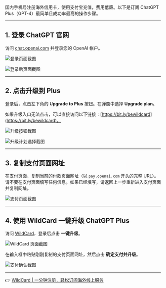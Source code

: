 国内手机号注册海外信用卡，使用支付宝充值，费用低廉。以下是订阅 ChatGPT Plus（GPT-4）最简单且成功率最高的操作步骤。

---

## 1. 登录 ChatGPT 官网

访问 [chat.openai.com](https://chat.openai.com) 并登录您的 OpenAI 帐户。

![登录页面截图](https://downloads.intercomcdn.com/i/o/882689608/f9b0e79bd6f40c4155dd1372/screenshot-20251114-031039.png)

![登录后页面截图](https://downloads.intercomcdn.com/i/o/882690117/9fdb15158ea20d84ecaf4cbf/screenshot-20251114-031206.png)

---

## 2. 点击升级到 Plus

登录后，点击左下角的 **Upgrade to Plus** 按钮。在弹窗中选择 **Upgrade plan**。

如果升级入口无法点击，可以直接访问以下链接：[https://bit.ly/bewildcard](https://bit.ly/bewildcard)。

![升级按钮截图](https://downloads.intercomcdn.com/i/o/882690490/52a458c4246f079d04f47ce9/screenshot-20251114-020527.png)

![升级计划选择截图](https://downloads.intercomcdn.com/i/o/882690668/71e8f284cdec403d9b648dfa/screenshot-20251114-020555.png)

---

## 3. 复制支付页面网址

在支付页面，复制当前的付款页面网址（以 `pay.openai.com` 开头的完整 URL）。请不要在支付页面填写任何信息。如果已经填写，请返回上一步重新进入支付页面并复制网址。

![支付页面截图](https://downloads.intercomcdn.com/i/o/882694545/682b7cf473d2f88fa949a059/screenshot-20251114-031835.png)

---

## 4. 使用 WildCard 一键升级 ChatGPT Plus

访问 [WildCard](https://bit.ly/bewildcard)，登录后点击 **一键升级**。

![WildCard 页面截图](https://downloads.intercomcdn.com/i/o/1045175875/ccd87b1b123e3f7d5fa9e7b9/screenshot-20250508-224453.png)

在输入框中粘贴刚刚复制的支付页面网址，然后点击 **确定支付并升级**。

![支付确认截图](https://downloads.intercomcdn.com/i/o/1045176334/062d93175cff8f8cbb9e0f66/Screenshot+2025-05-08+at+22_45_33.png)

---

👉 [WildCard | 一分钟注册，轻松订阅海外线上服务](https://bit.ly/bewildcard)
